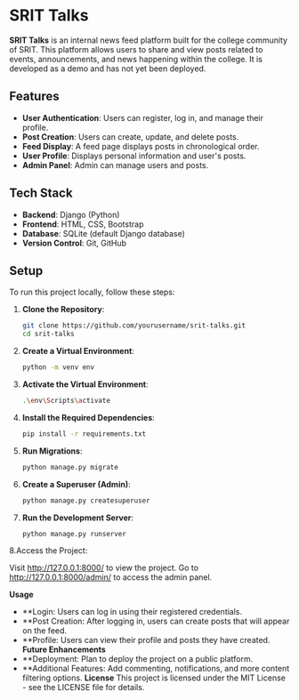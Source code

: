 # SRIT Talks

**SRIT Talks** is an internal news feed platform built for the college community of SRIT. This platform allows users to share and view posts related to events, announcements, and news happening within the college. It is developed as a demo and has not yet been deployed.

## Features

- **User Authentication**: Users can register, log in, and manage their profile.
- **Post Creation**: Users can create, update, and delete posts.
- **Feed Display**: A feed page displays posts in chronological order.
- **User Profile**: Displays personal information and user's posts.
- **Admin Panel**: Admin can manage users and posts.

## Tech Stack

- **Backend**: Django (Python)
- **Frontend**: HTML, CSS, Bootstrap
- **Database**: SQLite (default Django database)
- **Version Control**: Git, GitHub

## Setup

To run this project locally, follow these steps:

1. **Clone the Repository**:

   ```bash
   git clone https://github.com/yourusername/srit-talks.git
   cd srit-talks
2. **Create a Virtual Environment**:

   ```bash
   python -m venv env
3. **Activate the Virtual Environment**:

   ```bash
   .\env\Scripts\activate
4. **Install the Required Dependencies**:

   ```bash
   pip install -r requirements.txt
5. **Run Migrations**:

   ```bash
   python manage.py migrate
6. **Create a Superuser (Admin)**:

   ```bash
   python manage.py createsuperuser
7. **Run the Development Server**:

   ```bash
   python manage.py runserver
8.Access the Project:

Visit http://127.0.0.1:8000/ to view the project.
Go to http://127.0.0.1:8000/admin/ to access the admin panel.

**Usage**
  - **Login: Users can log in using their registered credentials.
  - **Post Creation: After logging in, users can create posts that will appear on the feed.
  - **Profile: Users can view their profile and posts they have created.
**Future Enhancements**
  - **Deployment: Plan to deploy the project on a public platform.
  - **Additional Features: Add commenting, notifications, and more content filtering options.
**License**
This project is licensed under the MIT License - see the LICENSE file for details.
